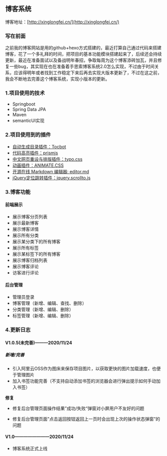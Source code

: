 ## 博客系统

博客地址：[http://xinglongfei.cn/](http://xinglongfei.cn/)

### 写在前面

之前我的博客网站是用的github+hexo方式搭建的，最近打算自己通过代码来搭建博客，花了一个多礼拜的时间，把项目的基本功能模块搭建起来了，后续还会持续更新，最近在准备面试以及备战明年春招，争取每周为这个博客添砖加瓦，并且修复一些bug，其实现在也在准备着手思索博客系统2.0怎么实现，不过由于时间关系，应该得明年或者找到工作稳定下来后再去实现大版本更新了，不过在这之前，我会不断地去完善这个博客系统，实现小版本的更新。




### 1.项目使用的技术
* Springboot
* Spring Data JPA
* Maven
* semanticUI实现


### 2.项目使用到的插件
* [自动生成目录插件：Tocbot](https://tscanlin.github.io/tocbot/)
* [代码高亮插件：prismjs](https://prismjs.com/)
* [中文网页重设与排版插件：typo.css](https://typo.sofi.sh/)
* [动画插件：ANIMATE.CSS](http://www.animate.net.cn/)
* [开源在线 Markdown 编辑器: editor.md](https://pandao.github.io/editor.md/)
* [jQuery定位跳转插件：jquery.scrollto.js](https://github.com/flesler/jquery.scrollTo)


### 3.博客功能
#### 前端展示
* 展示博客分页列表
* 展示最新博客
* 展示博客详情
* 展示所有分类
* 展示某分类下的所有博客
* 展示所有标签
* 展示某标签下的所有博客
* 展示博客归档列表
* 展示博客评论
* 访客进行评论

#### 后台管理
* 管理员登录
* 博客管理（新增、编辑、查找、删除）
* 分类管理（新增、编辑、删除）
* 标签管理（新增、编辑、删除）


### 4.更新日志

#### V1.0.5(未完善)———2020/11/24
##### **新增/完善**

* 引入阿里云OSS作为图床来保存项目图片，以获取更快的图片加载速度，也便于管理图片
* 加入书签功能完善（不支持自动添加书签的浏览器会进行弹出提示如何手动加入书签）

**修复**

* 修复后台管理页面操作结果”成功/失败“弹窗对小屏用户不友好的问题

* 修复后台管理页面”点击返回按钮返回上一页时会出现上次的操作状态弹窗”的问题



####  V1.0————————2020/11/24
* 博客系统正式上线

